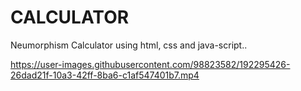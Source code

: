 # CALCULATOR
Neumorphism Calculator using html, css and java-script..

https://user-images.githubusercontent.com/98823582/192295426-26dad21f-10a3-42ff-8ba6-c1af547401b7.mp4
